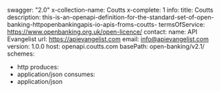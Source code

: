 swagger: "2.0"
x-collection-name: Coutts
x-complete: 1
info:
  title: Coutts
  description: this-is-an-openapi-definition-for-the-standard-set-of-open-banking-httpopenbankingapis-io-apis-froms-coutts-
  termsOfService: https://www.openbanking.org.uk/open-licence/
  contact:
    name: API Evangelist
    url: https://apievangelist.com
    email: info@apievangelist.com
  version: 1.0.0
host: openapi.coutts.com
basePath: open-banking/v2.1/
schemes:
- http
produces:
- application/json
consumes:
- application/json